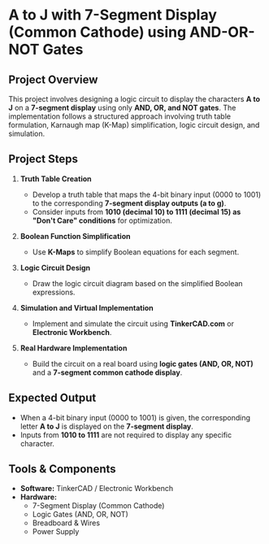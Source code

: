 # **A to J with 7-Segment Display (Common Cathode) using AND-OR-NOT Gates**

## **Project Overview**  
This project involves designing a logic circuit to display the characters **A to J** on a **7-segment display** using only **AND, OR, and NOT gates**. The implementation follows a structured approach involving truth table formulation, Karnaugh map (K-Map) simplification, logic circuit design, and simulation.  

## **Project Steps**  

1. **Truth Table Creation**  
   - Develop a truth table that maps the 4-bit binary input (0000 to 1001) to the corresponding **7-segment display outputs (a to g)**.  
   - Consider inputs from **1010 (decimal 10) to 1111 (decimal 15) as "Don't Care" conditions** for optimization.  

2. **Boolean Function Simplification**  
   - Use **K-Maps** to simplify Boolean equations for each segment.  

3. **Logic Circuit Design**  
   - Draw the logic circuit diagram based on the simplified Boolean expressions.  

4. **Simulation and Virtual Implementation**  
   - Implement and simulate the circuit using **TinkerCAD.com** or **Electronic Workbench**.  

5. **Real Hardware Implementation**  
   - Build the circuit on a real board using **logic gates (AND, OR, NOT)** and a **7-segment common cathode display**.  

## **Expected Output**  
- When a 4-bit binary input (0000 to 1001) is given, the corresponding letter **A to J** is displayed on the **7-segment display**.  
- Inputs from **1010 to 1111** are not required to display any specific character.  

## **Tools & Components**  
- **Software:** TinkerCAD / Electronic Workbench  
- **Hardware:**  
  - 7-Segment Display (Common Cathode)  
  - Logic Gates (AND, OR, NOT)  
  - Breadboard & Wires  
  - Power Supply  
